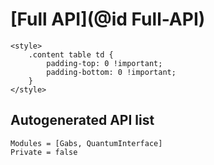 # [Full API](@id Full-API)

```@raw html
<style>
    .content table td {
        padding-top: 0 !important;
        padding-bottom: 0 !important;
    }
</style>
```

## Autogenerated API list

```@autodocs
Modules = [Gabs, QuantumInterface]
Private = false
```
